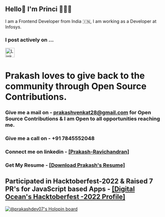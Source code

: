 ## Hello👋 I'm Princi 👩🏻‍💻

I am a Frontend Developer from India 🇮🇳, I am working as a Developer at Infosys.

### I post actively on ...

<a href="https://www.linkedin.com/in/prakash-ravichandran/" title="prakashravichandran" target="_blank" rel="noreferrer"><img src="https://www.vectorlogo.zone/logos/linkedin/linkedin-tile.svg" alt="LinkedIn" width="30" height="30"/></a>&nbsp;&nbsp;

# Prakash loves to give back to the community through Open Source Contributions.

### Give me a mail on - prakashvenkat28@gmail.com for Open Source Contributions & I am Open to all opportunities reaching me.

### Give me a call on - +91 7845552048

### Connect me on linkedin - [[Prakash-Ravichandran]](https://www.linkedin.com/in/prakash-ravichandran/)

### Get My Resume - [[Download Prakash's Resume]](https://drive.google.com/file/d/1zFsOGshXMbmCKKxICZRixjr6ZeoPsEec/view?usp=sharing)

## Participated in Hacktoberfest-2022 & Raised 7 PR's for JavaScript based Apps - [[Digital Ocean's Hacktoberfest -2022 Profile]](https://www.holopin.io/@prakashdev07)

[![@prakashdev07's Holopin board](https://holopin.me/prakashdev07)](https://holopin.io/@prakashdev07)

<!--
**Prakash-Ravichandran/Prakash-Ravichandran** is a ✨ _special_ ✨ repository because its `README.md` (this file) appears on your GitHub profile.

Here are some ideas to get you started:

- 🔭 I’m currently working on ...
- 🌱 I’m currently learning ...
- 👯 I’m looking to collaborate on ...
- 🤔 I’m looking for help with ...
- 💬 Ask me about ...
- 📫 How to reach me: ...
- 😄 Pronouns: ...
- ⚡ Fun fact: ...
-->

